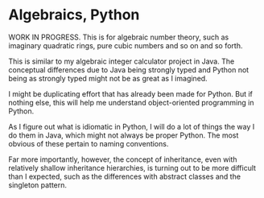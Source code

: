 # Algebraics, Python

WORK IN PROGRESS. This is for algebraic number theory, such as imaginary 
quadratic rings, pure cubic numbers and so on and so forth.

This is similar to my algebraic integer calculator project in Java. The 
conceptual differences due to Java being strongly typed and Python not being as 
strongly typed might not be as great as I imagined.

I might be duplicating effort that has already been made for Python. But if 
nothing else, this will help me understand object-oriented programming in 
Python.

As I figure out what is idiomatic in Python, I will do a lot of things the way I
do them in Java, which might not always be proper Python. The most obvious of 
these pertain to naming conventions.

Far more importantly, however, the concept of inheritance, even with relatively 
shallow inheritance hierarchies, is turning out to be more difficult than I 
expected, such as the differences with abstract classes and the singleton 
pattern.

